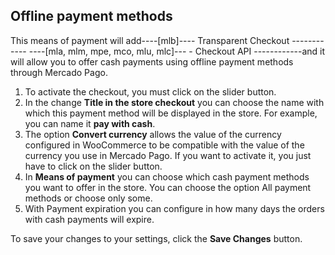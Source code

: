 ## Offline payment methods

This means of payment will add----[mlb]---- Transparent Checkout ------------ ----[mla, mlm, mpe, mco, mlu, mlc]--- - Checkout API ------------and it will allow you to offer cash payments using offline payment methods through Mercado Pago.

1. To activate the checkout, you must click on the slider button.
2. In the change **Title in the store checkout** you can choose the name with which this payment method will be displayed in the store. For example, you can name it **pay with cash**.
3. The option **Convert currency** allows the value of the currency configured in WooCommerce to be compatible with the value of the currency you use in Mercado Pago. If you want to activate it, you just have to click on the slider button.
4. In **Means of payment** you can choose which cash payment methods you want to offer in the store. You can choose the option All payment methods or choose only some.
5. With Payment expiration you can configure in how many days the orders with cash payments will expire.

To save your changes to your settings, click the **Save Changes** button.


